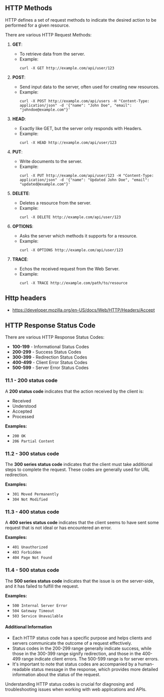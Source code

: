 ## HTTP Methods
HTTP defines a set of request methods to indicate the desired action to be performed for a given resource.

There are various HTTP Request Methods:

1. **GET**:
   - To retrieve data from the server.
   - Example:
     ```shell
     curl -X GET http://example.com/api/user/123
     ```

2. **POST**:
   - Send input data to the server, often used for creating new resources.
   - Example:
     ```shell
     curl -X POST http://example.com/api/users -H "Content-Type: application/json" -d '{"name": "John Doe", "email": "johndoe@example.com"}'
     ```

3. **HEAD**:
   - Exactly like GET, but the server only responds with Headers.
   - Example:
     ```shell
     curl -X HEAD http://example.com/api/user/123
     ```

4. **PUT**:
   - Write documents to the server.
   - Example:
     ```shell
     curl -X PUT http://example.com/api/user/123 -H "Content-Type: application/json" -d '{"name": "Updated John Doe", "email": "updated@example.com"}'
     ```

5. **DELETE**:
   - Deletes a resource from the server.
   - Example:
     ```shell
     curl -X DELETE http://example.com/api/user/123
     ```

6. **OPTIONS**:
   - Asks the server which methods it supports for a resource.
   - Example:
     ```shell
     curl -X OPTIONS http://example.com/api/user/123
     ```

7. **TRACE**:
   - Echos the received request from the Web Server.
   - Example:
     ```shell
     curl -X TRACE http://example.com/path/to/resource
     ```

## Http headers
- https://developer.mozilla.org/en-US/docs/Web/HTTP/Headers/Accept


## HTTP Response Status Code

There are various HTTP Response Status Codes:

- **100-199** - Informational Status Codes
- **200-299** - Success Status Codes
- **300-399** - Redirection Status Codes
- **400-499** - Client Error Status Codes
- **500-599** - Server Error Status Codes

### 11.1 - 200 status code

A **200 status code** indicates that the action received by the client is:

- Received
- Understood
- Accepted
- Processed

**Examples:**

- `200 OK`
- `206 Partial Content`

### 11.2 - 300 status code

The **300 series status code** indicates that the client must take additional steps to complete the request. These codes are generally used for URL redirection.

**Examples:**

- `301 Moved Permanently`
- `304 Not Modified`

### 11.3 - 400 status code

A **400 series status code** indicates that the client seems to have sent some request that is not ideal or has encountered an error.

**Examples:**

- `401 Unauthorized`
- `403 Forbidden`
- `404 Page Not Found`

### 11.4 - 500 status code

The **500 series status code** indicates that the issue is on the server-side, and it has failed to fulfill the request.

**Examples:**

- `500 Internal Server Error`
- `504 Gateway Timeout`
- `503 Service Unavailable`

#### Additional Information

- Each HTTP status code has a specific purpose and helps clients and servers communicate the outcome of a request effectively.
- Status codes in the 200-299 range generally indicate success, while those in the 300-399 range signify redirection, and those in the 400-499 range indicate client errors. The 500-599 range is for server errors.
- It's important to note that status codes are accompanied by a human-readable status message in the response, which provides more detailed information about the status of the request.

Understanding HTTP status codes is crucial for diagnosing and troubleshooting issues when working with web applications and APIs.
